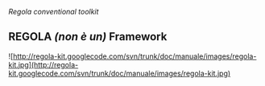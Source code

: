 _Regola conventional toolkit_
## REGOLA _(non è un)_ Framework ##

![http://regola-kit.googlecode.com/svn/trunk/doc/manuale/images/regola-kit.jpg](http://regola-kit.googlecode.com/svn/trunk/doc/manuale/images/regola-kit.jpg)
